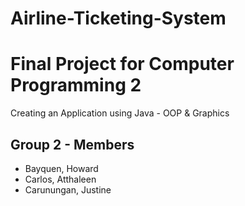 # Airline-Ticketing-System

# Final Project for Computer Programming 2
Creating an Application using Java - OOP & Graphics

## Group 2 - Members

  * Bayquen, Howard
  * Carlos, Atthaleen
  * Carunungan, Justine
